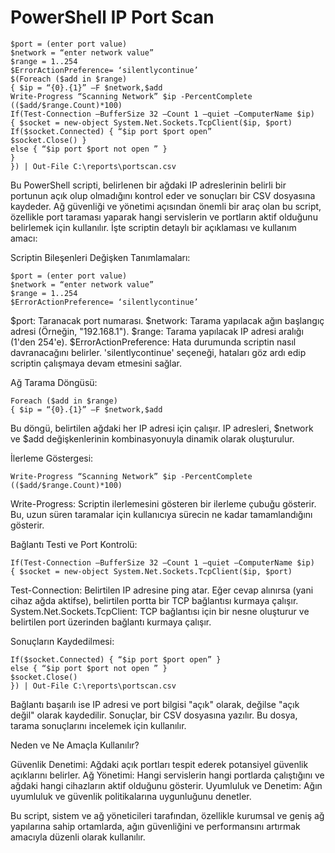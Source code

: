 # PowerShell IP Port Scan
```
$port = (enter port value)
$network = “enter network value”
$range = 1..254
$ErrorActionPreference= ‘silentlycontinue’
$(Foreach ($add in $range)
{ $ip = “{0}.{1}” –F $network,$add
Write-Progress “Scanning Network” $ip -PercentComplete (($add/$range.Count)*100)
If(Test-Connection –BufferSize 32 –Count 1 –quiet –ComputerName $ip)
{ $socket = new-object System.Net.Sockets.TcpClient($ip, $port)
If($socket.Connected) { “$ip port $port open”
$socket.Close() }
else { “$ip port $port not open ” }
}
}) | Out-File C:\reports\portscan.csv
```
Bu PowerShell scripti, belirlenen bir ağdaki IP adreslerinin belirli bir portunun açık olup olmadığını kontrol eder ve sonuçları bir CSV dosyasına kaydeder. Ağ güvenliği ve yönetimi açısından önemli bir araç olan bu script, özellikle port taraması yaparak hangi servislerin ve portların aktif olduğunu belirlemek için kullanılır. İşte scriptin detaylı bir açıklaması ve kullanım amacı:

Scriptin Bileşenleri
Değişken Tanımlamaları:
```
$port = (enter port value)
$network = “enter network value”
$range = 1..254
$ErrorActionPreference= ‘silentlycontinue’
```
  $port: Taranacak port numarası.
  $network: Tarama yapılacak ağın başlangıç adresi (Örneğin, "192.168.1").
  $range: Tarama yapılacak IP adresi aralığı (1'den 254'e).
  $ErrorActionPreference: Hata durumunda scriptin nasıl davranacağını belirler. 'silentlycontinue' seçeneği, hataları göz ardı edip scriptin çalışmaya devam etmesini sağlar.

Ağ Tarama Döngüsü:
```
Foreach ($add in $range)
{ $ip = “{0}.{1}” –F $network,$add
```
Bu döngü, belirtilen ağdaki her IP adresi için çalışır. IP adresleri, $network ve $add değişkenlerinin kombinasyonuyla dinamik olarak oluşturulur.

İlerleme Göstergesi:
```
Write-Progress “Scanning Network” $ip -PercentComplete (($add/$range.Count)*100)
```
Write-Progress: Scriptin ilerlemesini gösteren bir ilerleme çubuğu gösterir. Bu, uzun süren taramalar için kullanıcıya sürecin ne kadar tamamlandığını gösterir.

Bağlantı Testi ve Port Kontrolü:
```
If(Test-Connection –BufferSize 32 –Count 1 –quiet –ComputerName $ip)
{ $socket = new-object System.Net.Sockets.TcpClient($ip, $port)
```
  Test-Connection: Belirtilen IP adresine ping atar. Eğer cevap alınırsa (yani cihaz ağda aktifse), belirtilen portta bir TCP bağlantısı kurmaya çalışır.
  System.Net.Sockets.TcpClient: TCP bağlantısı için bir nesne oluşturur ve belirtilen port üzerinden bağlantı kurmaya çalışır.

Sonuçların Kaydedilmesi:
```
If($socket.Connected) { “$ip port $port open” }
else { “$ip port $port not open ” }
$socket.Close()
}) | Out-File C:\reports\portscan.csv
```
  Bağlantı başarılı ise IP adresi ve port bilgisi "açık" olarak, değilse "açık değil" olarak kaydedilir.
  Sonuçlar, bir CSV dosyasına yazılır. Bu dosya, tarama sonuçlarını incelemek için kullanılır.

Neden ve Ne Amaçla Kullanılır?

  Güvenlik Denetimi: Ağdaki açık portları tespit ederek potansiyel güvenlik açıklarını belirler.
  Ağ Yönetimi: Hangi servislerin hangi portlarda çalıştığını ve ağdaki hangi cihazların aktif olduğunu gösterir.
  Uyumluluk ve Denetim: Ağın uyumluluk ve güvenlik politikalarına uygunluğunu denetler.

Bu script, sistem ve ağ yöneticileri tarafından, özellikle kurumsal ve geniş ağ yapılarına sahip ortamlarda, ağın güvenliğini ve performansını artırmak amacıyla düzenli olarak kullanılır.



  
